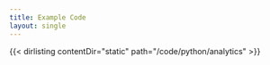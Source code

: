 ```yaml
---
title: Example Code
layout: single
---
```


{{< dirlisting contentDir="static" path="/code/python/analytics" >}}
